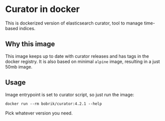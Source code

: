 # Curator in docker

This is dockerized version of elasticsearch curator,
tool to manage time-based indices.

## Why this image

This image keeps up to date with curator releases and has tags
in the docker registry. It is also based on minimal `alpine` image,
resulting in a just 50mb image.

## Usage

Image entrypoint is set to curator script, so just run the image:

```
docker run --rm bobrik/curator:4.2.1 --help
```

Pick whatever version you need.
